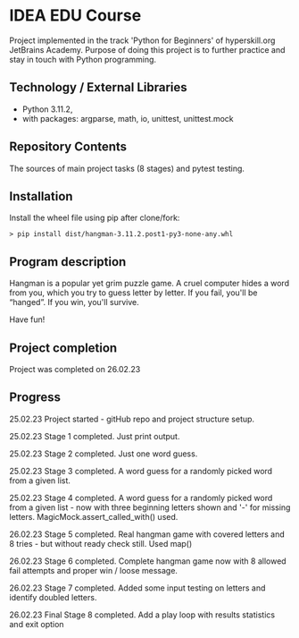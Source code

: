 # IDEA EDU Course

Project implemented in the track 'Python for Beginners' of hyperskill.org JetBrains Academy. Purpose of doing this
project is to further practice and stay in touch with Python programming.

## Technology / External Libraries

- Python 3.11.2,
- with packages: argparse, math, io, unittest, unittest.mock

## Repository Contents

The sources of main project tasks (8 stages) and pytest testing.

## Installation

Install the wheel file using pip after clone/fork:

    > pip install dist/hangman-3.11.2.post1-py3-none-any.whl

## Program description

Hangman is a popular yet grim puzzle game. A cruel computer hides a word from you, which you try to guess letter by letter.
If you fail, you'll be “hanged”. If you win, you'll survive.

Have fun!

## Project completion

Project was completed on 26.02.23

## Progress

25.02.23 Project started - gitHub repo and project structure setup.

25.02.23 Stage 1 completed. Just print output.

25.02.23 Stage 2 completed. Just one word guess.

25.02.23 Stage 3 completed. A word guess for a randomly picked word from a given list.

25.02.23 Stage 4 completed. A word guess for a randomly picked word from a given list - now with three beginning letters
shown and '-' for missing letters. MagicMock.assert_called_with() used.

26.02.23 Stage 5 completed. Real hangman game with covered letters and 8 tries - but without ready check still. Used map()

26.02.23 Stage 6 completed. Complete hangman game now with 8 allowed fail attempts and proper win / loose message.

26.02.23 Stage 7 completed. Added some input testing on letters and identify doubled letters.

26.02.23 Final Stage 8 completed. Add a play loop with results statistics and exit option